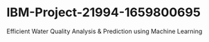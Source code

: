 # IBM-Project-21994-1659800695
Efficient Water Quality Analysis &amp; Prediction using Machine Learning
